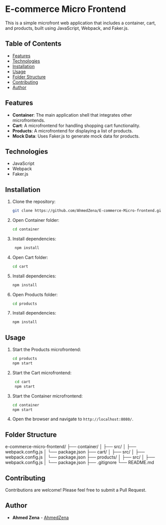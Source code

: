# E-commerce Micro Frontend

This is a simple microfront web application that includes a container, cart, and products, built using JavaScript, Webpack, and Faker.js.

## Table of Contents

- [Features](#features)
- [Technologies](#technologies)
- [Installation](#installation)
- [Usage](#usage)
- [Folder Structure](#folder-structure)
- [Contributing](#contributing)
- [Author](#author)

## Features

- **Container**: The main application shell that integrates other microfrontends.
- **Cart**: A microfrontend for handling shopping cart functionality.
- **Products**: A microfrontend for displaying a list of products.
- **Mock Data**: Uses Faker.js to generate mock data for products.

## Technologies

- JavaScript
- Webpack
- Faker.js

## Installation

1. Clone the repository:
   ```bash
   git clone https://github.com/AhmedZena/E-commerce-Micro-frontend.git

2. Open Container folder:
   ```bash
   cd container
   ```
3. Install dependencies:
   ```bash
    npm install
    ```

4. Open Cart folder:
    ```bash
    cd cart
    ```
5. Install dependencies:
    ```bash
    npm install
    ```
6. Open Products folder:
    ```bash
    cd products
    ```
7. Install dependencies:
    ```bash
    npm install
    ```
## Usage

1. Start the Products microfrontend:
   ```bash
   cd products
   npm start
   ```
2. Start the Cart microfrontend:
   ```bash
    cd cart
    npm start
    ```
3. Start the Container microfrontend:
    ```bash
    cd container
    npm start
    ```
4. Open the browser and navigate to `http://localhost:8080/`.


## Folder Structure
e-commerce-micro-frontend/
├── container/
│   ├── src/
│   ├── webpack.config.js
│   └── package.json
├── cart/
│   ├── src/
│   ├── webpack.config.js
│   └── package.json
├── products/
│   ├── src/
│   ├── webpack.config.js
│   └── package.json
├── .gitignore
└── README.md

## Contributing

Contributions are welcome! Please feel free to submit a Pull Request.

## Author

- **Ahmed Zena** - [AhmedZena](https://www.github.com/AhmedZena)
